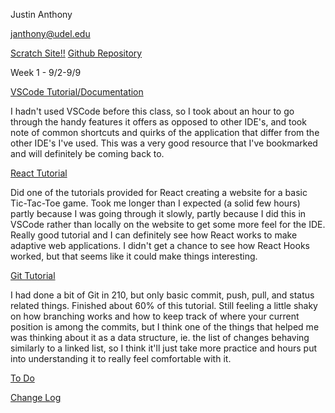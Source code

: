 Justin Anthony

janthony@udel.edu 

<a href = "\CISC275-Portfolio\Scratch.html">Scratch Site!!</a>
[Github Repository](https://github.com/janthony-ud/CISC275-Portfolio)

Week 1 - 9/2-9/9

[VSCode Tutorial/Documentation](https://code.visualstudio.com/docs/getstarted/userinterface)

I hadn't used VSCode before this class, so I took about an hour to go through the handy features it offers as opposed to other IDE's, and took note of common shortcuts and quirks of the application that differ from the other IDE's I've used. This was a very good resource that I've bookmarked and will definitely be coming back to. 

[React Tutorial](https://github.com/janthony-ud/CISC275-Portfolio/blob/main/indexReact.js)

Did one of the tutorials provided for React creating a website for a basic Tic-Tac-Toe game. Took me longer than I expected (a solid few hours) partly because I was going through it slowly, partly because I did this in VSCode rather than locally on the website to get some more feel for the IDE. Really good tutorial and I can definitely see how React works to make adaptive web applications. I didn't get a chance to see how React Hooks worked, but that seems like it could make things interesting. 

[Git Tutorial](https://learngitbranching.js.org/)

I had done a bit of Git in 210, but only basic commit, push, pull, and status related things. Finished about 60% of this tutorial. Still feeling a little shaky on how branching works and how to keep track of where your current position is among the commits, but I think one of the things that helped me was thinking about it as a data structure, ie. the list of changes behaving similarly to a linked list, so I think it'll just take more practice and hours put into understanding it to really feel comfortable with it. 



[To Do](https://github.com/janthony-ud/CISC275-Portfolio/blob/main/ToDo.html)

[Change Log](https://github.com/janthony-ud/CISC275-Portfolio/blob/main/ChangeLog.html)


